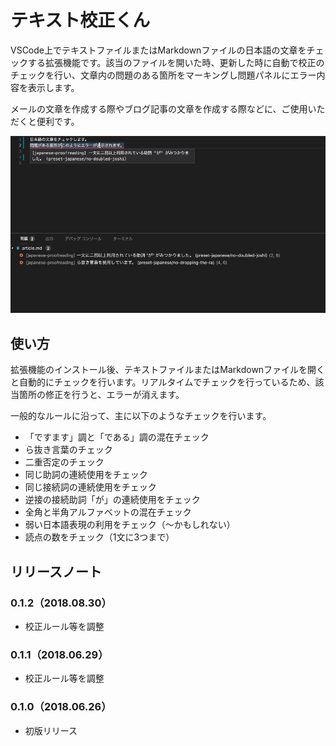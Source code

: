 # テキスト校正くん

VSCode上でテキストファイルまたはMarkdownファイルの日本語の文章をチェックする拡張機能です。該当のファイルを開いた時、更新した時に自動で校正のチェックを行い、文章内の問題のある箇所をマーキングし問題パネルにエラー内容を表示します。

メールの文章を作成する際やブログ記事の文章を作成する際などに、ご使用いただくと便利です。

![デモ](images/demo.gif)

## 使い方

拡張機能のインストール後、テキストファイルまたはMarkdownファイルを開くと自動的にチェックを行います。リアルタイムでチェックを行っているため、該当箇所の修正を行うと、エラーが消えます。

一般的なルールに沿って、主に以下のようなチェックを行います。

- 「ですます」調と「である」調の混在チェック
- ら抜き言葉のチェック
- 二重否定のチェック
- 同じ助詞の連続使用をチェック
- 同じ接続詞の連続使用をチェック
- 逆接の接続助詞「が」の連続使用をチェック
- 全角と半角アルファベットの混在チェック
- 弱い日本語表現の利用をチェック（〜かもしれない）
- 読点の数をチェック（1文に3つまで）

## リリースノート

### 0.1.2（2018.08.30）

 - 校正ルール等を調整

### 0.1.1（2018.06.29）

 - 校正ルール等を調整

### 0.1.0（2018.06.26）

 - 初版リリース
